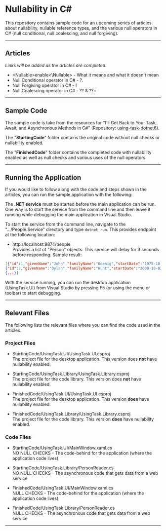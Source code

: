 # Nullability in C#

This repository contains sample code for an upcoming series of articles about nullability, nullable reference types, and the various null operators in C# (null conditional, null coalescing, and null forgiving).  

---

## Articles  
*Links will be added as the articles are completed.*

* &lt;Nullable&gt;enable&lt;\Nullable&gt; - What it means and what it doesn't mean
* Null Conditional operator in C# - ?.
* Null Forgiving operator in C# - !
* Null Coalescing operator in C# - ?? & ??=

---  

## Sample Code  
The sample code is take from the resources for "I'll Get Back to You: Task, Await, and Asynchronous Methods in C#" (Repository: [using-task-dotnet6](https://github.com/jeremybytes/using-task-dotnet6)).  

The "**StartingCode**" folder contains the original code without null checks or nullability enabled.

The "**FinishedCode**" folder contains the completed code with nullability enabled as well as null checks and various uses of the null operators.

---

## Running the Application  
If you would like to follow along with the code and steps shown in the articles, you can run the sample application with the following:

The **.NET service** must be started before the main application can be run. One way is to start the service from the command line and then leave it running while debugging the main application in Visual Studio.  

To start the service from the command line, navigate to the ".../People.Service" directory and type `dotnet run`. This provides endpoint at the following location:

* http://localhost:9874/people  
Provides a list of "Person" objects. This service will delay for 3 seconds before responding. Sample result:

```json
[{"id":1,"givenName":"John","familyName":"Koenig","startDate":"1975-10-17T00:00:00-07:00","rating":6,"formatString":null},  
{"id":2,"givenName":"Dylan","familyName":"Hunt","startDate":"2000-10-02T00:00:00-07:00","rating":8,"formatString":null}, 
{...}]
```

With the service running, you can run the desktop application (UsingTask.UI) from Visual Studio by pressing F5 (or using the menu or toolbar) to start debugging. 

---

## Relevant Files  
The following lists the relevant files where you can find the code used in the articles.  

### Project Files

* StartingCode/UsingTask.UI/UsingTask.UI.csproj  
The project file for the desktop application. This version does **not** have nullability enabled.  

* StartingCode/UsingTask.Library/UsingTask.Library.csproj  
The project file for the code library. This version does **not** have nullability enabled.  

* FinishedCode/UsingTask.UI/UsingTask.UI.csproj  
The project file for the desktop application. This version **does** have nullability enabled.  

* FinishedCode/UsingTask.Library/UsingTask.Library.csproj  
The project file for the code library. This version **does** have nullability enabled.  

### Code Files

* StartingCode/UsingTask.UI/MainWindow.xaml.cs  
NO NULL CHECKS - The code-behind for the application (where the application code lives)  

* StartingCode/UsingTask.Library/PersonReader.cs  
NO NULL CHECKS - The asynchronous code that gets data from a web service  

* FinishedCode/UsingTask.UI/MainWindow.xaml.cs  
NULL CHECKS - The code-behind for the application (where the application code lives)  

* FinishedCode/UsingTask.Library/PersonReader.cs  
NULL CHECKS - The asynchronous code that gets data from a web service  

---  

